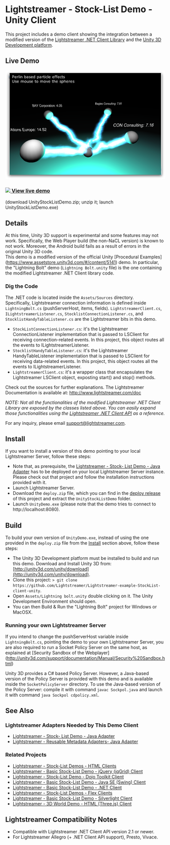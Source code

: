 # Lightstreamer - Stock-List Demo - Unity Client

<!-- START DESCRIPTION lightstreamer-example-stocklist-client-unity -->

This project includes a demo client showing the integration between a modified version of the [Lightstreamer .NET Client Library](http://www.lightstreamer.com/docs/client_dotnet_api/frames.html) and the [Unity 3D Development platform](http://unity3d.com/).<br>

## Live Demo

[![Demo ScreenShot](screen_unity_large.png)](http://demos.lightstreamer.com/UnityDemo/UnityStockListDemo.zip)<br>
### [![](http://demos.lightstreamer.com/site/img/play.png) View live demo](http://demos.lightstreamer.com/UnityDemo/UnityStockListDemo.zip)<br>
(download UnityStockListDemo.zip; unzip it; launch UnityStockListDemo.exe)

## Details

At this time, Unity 3D support is experimental and some features may not work. Specifically, the Web Player build (the non-NaCL version) is known to not work. Moreover, the Android build fails as a result of errors in the original Unity 3D code.<br>
This demo is a modified version of the official Unity [Procedural Examples] (https://www.assetstore.unity3d.com/#/content/5141) demo. In particular, the "Lightning Bolt" demo (`Lightning Bolt.unity` file) is the one containing the modified Lightstreamer .NET Client library code.

### Dig the Code

The .NET code is located inside the `Assets/Sources` directory.<br>
Specifically, Lightstreamer connection information is defined inside `LightningBolt.cs` (pushServerHost, items, fields).
`LightstreamerClient.cs`, `ILightstreamerListener.cs`, `StocklistConnectionListener.cs`, and `StocklistHandyTableListener.cs` are the Lightstreamer bits in this demo.

* `StockListConnectionListener.cs`: it's the Lightstreamer ConnectionListener implementation that is passed to LSClient for receiving connection-related events. In this project, this object routes all the events to ILightstreamerListener.
* `StocklistHandyTableListener.cs`: it's the Lightstreamer HandyTableListener implementation that is passed to LSClient for receiving data-related events. In this project, this object routes all the events to ILightstreamerListener.
* `LightstreamerClient.cs`: it's a wrapper class that encapsulates the Lightstreamer LSClient object, exposting start() and stop() methods.

Check out the sources for further explanations. The Lightstreamer Documentation is available at: http://www.lightstreamer.com/doc<br>

<i>NOTE: Not all the functionalities of the modified Lightstreamer .NET Client Library are exposed by the classes listed above. You can easily expand those functionalities using the [Lightstreamer .NET Client API](http://www.lightstreamer.com/docs/client_dotnet_api/frames.html) as a reference. </i>

For any inquiry, please email support@lightstreamer.com.

<!-- END DESCRIPTION lightstreamer-example-stocklist-client-unity -->

## Install

If you want to install a version of this demo pointing to your local Lightstreamer Server, follow these steps:

* Note that, as prerequisite, the [Lightstreamer - Stock- List Demo - Java Adapter](https://github.com/Lightstreamer/Lightstreamer-example-Stocklist-adapter-java) has to be deployed on your local Lightstreamer Server instance. Please check out that project and follow the installation instructions provided with it.
* Launch Lightstreamer Server.
* Download the `deploy.zip` file, which you can find in the [deploy release](https://github.com/Lightstreamer/Lightstreamer-example-StockList-client-unity/releases) of this project and extract the `UnityStockListDemo` folder.
* Launch `UnityDemo.exe` (please note that the demo tries to connect to http://localhost:8080).

## Build

To build your own version of `UnityDemo.exe`, instead of using the one provided in the `deploy.zip` file from the [Install](https://github.com/Lightstreamer/Lightstreamer-example-StockList-client-unity#install) section above, follow these steps:

* The Unity 3D Development platform must be installed to build and run this demo. Download and Install Unity 3D from: [http://unity3d.com/unity/download](http://unity3d.com/unity/download).
* Clone this project: `> git clone https://github.com/Lightstreamer/Lightstreamer-example-StockList-client-unity`.
* Open `Assets/Lightning bolt.unity` double clicking on it. The Unity Development Environment should open.
* You can then Build & Run the "Lightning Bolt" project for Windows or MacOSX.

### Running your own Lightstreamer Server

If you intend to change the pushServerHost variable inside `LightningBolt.cs`, pointing the demo to your own Lightstreamer Server, you are also required to run a Socket Policy Server on the same host, as explained at [Security Sandbox of the Webplayer] (http://unity3d.com/support/documentation/Manual/Security%20Sandbox.html)

Unity 3D provides a C# based Policy Server. However, a Java-based version of the Policy Server is provided with this demo and is available inside the `SocketPolicyServer` directory.
To use the Java-based version of the Policy Server: compile it with command `javac Sockpol.java` and launch it with command `java Sockpol cdpolicy.xml`.

## See Also

### Lightstreamer Adapters Needed by This Demo Client

<!-- START RELATED_ENTRIES -->
* [Lightstreamer - Stock- List Demo - Java Adapter](https://github.com/Lightstreamer/Lightstreamer-example-Stocklist-adapter-java)
* [Lightstreamer - Reusable Metadata Adapters- Java Adapter](https://github.com/Lightstreamer/Lightstreamer-example-ReusableMetadata-adapter-java)

<!-- END RELATED_ENTRIES -->

### Related Projects

* [Lightstreamer - Stock-List Demos - HTML Clients](https://github.com/Lightstreamer/Lightstreamer-example-Stocklist-client-javascript)
* [Lightstreamer - Basic Stock-List Demo - jQuery (jqGrid) Client](https://github.com/Lightstreamer/Lightstreamer-example-StockList-client-jquery)
* [Lightstreamer - Stock-List Demo - Dojo Toolkit Client](https://github.com/Lightstreamer/Lightstreamer-example-StockList-client-dojo)
* [Lightstreamer - Basic Stock-List Demo - Java SE (Swing) Client](https://github.com/Lightstreamer/Lightstreamer-example-StockList-client-java)
* [Lightstreamer - Basic Stock-List Demo - .NET Client](https://github.com/Lightstreamer/Lightstreamer-example-StockList-client-dotnet)
* [Lightstreamer - Stock-List Demos - Flex Clients](https://github.com/Lightstreamer/Lightstreamer-example-StockList-client-flex)
* [Lightstreamer - Basic Stock-List Demo - Silverlight Client](https://github.com/Lightstreamer/Lightstreamer-example-StockList-client-silverlight)
* [Lightstreamer - 3D World Demo - HTML (Three.js) Client](https://github.com/Lightstreamer/Lightstreamer-example-3DWorld-client-javascript)

## Lightstreamer Compatibility Notes

* Compatible with Lightstreamer .NET Client API version 2.1 or newer.
* For Lightstreamer Allegro (+ .NET Client API support), Presto, Vivace.
